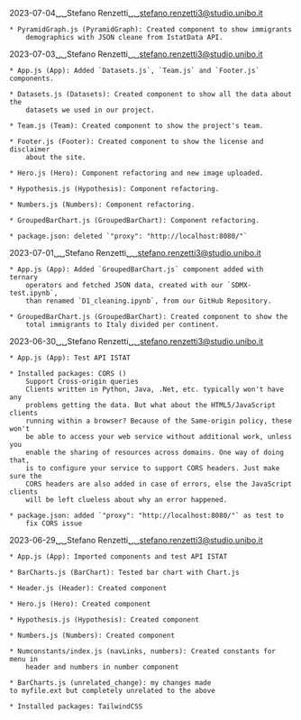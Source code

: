 2023-07-04␣␣Stefano Renzetti␣␣<stefano.renzetti3@studio.unibo.it>

    * PyramidGraph.js (PyramidGraph): Created component to show immigrants
        demographics with JSON cleane from IstatData API.

2023-07-03␣␣Stefano Renzetti␣␣<stefano.renzetti3@studio.unibo.it>

    * App.js (App): Added `Datasets.js`, `Team.js` and `Footer.js` components.

    * Datasets.js (Datasets): Created component to show all the data about the
        datasets we used in our project.

    * Team.js (Team): Created component to show the project's team.

    * Footer.js (Footer): Created component to show the license and disclaimer
        about the site.

    * Hero.js (Hero): Component refactoring and new image uploaded.

    * Hypothesis.js (Hypothesis): Component refactoring.

    * Numbers.js (Numbers): Component refactoring.

    * GroupedBarChart.js (GroupedBarChart): Component refactoring.

    * package.json: deleted `"proxy": "http://localhost:8080/"`

2023-07-01␣␣Stefano Renzetti␣␣<stefano.renzetti3@studio.unibo.it>

    * App.js (App): Added `GroupedBarChart.js` component added with ternary
        operators and fetched JSON data, created with our `SDMX-test.ipynb`,
        than renamed `D1_cleaning.ipynb`, from our GitHub Repository.

    * GroupedBarChart.js (GroupedBarChart): Created component to show the
        total immigrants to Italy divided per continent.

2023-06-30␣␣Stefano Renzetti␣␣<stefano.renzetti3@studio.unibo.it>

    * App.js (App): Test API ISTAT
    
    * Installed packages: CORS ()
        Support Cross-origin queries
        Clients written in Python, Java, .Net, etc. typically won't have any
        problems getting the data. But what about the HTML5/JavaScript clients
        running within a browser? Because of the Same-origin policy, these won't
        be able to access your web service without additional work, unless you
        enable the sharing of resources across domains. One way of doing that,
        is to configure your service to support CORS headers. Just make sure the
        CORS headers are also added in case of errors, else the JavaScript clients
        will be left clueless about why an error happened.

    * package.json: added `"proxy": "http://localhost:8080/"` as test to 
        fix CORS issue

2023-06-29␣␣Stefano Renzetti␣␣<stefano.renzetti3@studio.unibo.it>

    * App.js (App): Imported components and test API ISTAT
    
    * BarCharts.js (BarChart): Tested bar chart with Chart.js

    * Header.js (Header): Created component

    * Hero.js (Hero): Created component

    * Hypothesis.js (Hypothesis): Created component

    * Numbers.js (Numbers): Created component

    * Numconstants/index.js (navLinks, numbers): Created constants for menu in
        header and numbers in number component

    * BarCharts.js (unrelated_change): my changes made
    to myfile.ext but completely unrelated to the above

    * Installed packages: TailwindCSS